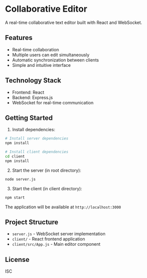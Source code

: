 # Collaborative Editor

A real-time collaborative text editor built with React and WebSocket.

## Features

- Real-time collaboration
- Multiple users can edit simultaneously
- Automatic synchronization between clients
- Simple and intuitive interface

## Technology Stack

- Frontend: React
- Backend: Express.js
- WebSocket for real-time communication

## Getting Started

1. Install dependencies:
```bash
# Install server dependencies
npm install

# Install client dependencies
cd client
npm install
```

2. Start the server (in root directory):
```bash
node server.js
```

3. Start the client (in client directory):
```bash
npm start
```

The application will be available at `http://localhost:3000`

## Project Structure

- `server.js` - WebSocket server implementation
- `client/` - React frontend application
- `client/src/App.js` - Main editor component

## License

ISC